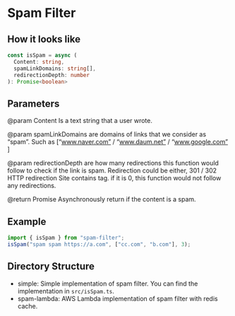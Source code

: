 # Spam Filter

## How it looks like

```ts
const isSpam = async (
  Content: string,
  spamLinkDomains: string[],
  redirectionDepth: number
): Promise<boolean>
```

## Parameters

@param Content
  Is a text string that a user wrote.

@param spamLinkDomains 
  are domains of links that we consider as “spam”.
  Such as [“www.naver.com” / “www.daum.net” / “www.google.com” ]

@param redirectionDepth 
  are how many redirections this function would follow to check if the link is spam.
  Redirection could be either,
  301 / 302 HTTP redirection
  Site contains <a href=”link”></a> tag.
  if it is 0, this function would not follow any redirections.

@return Promise<boolean>
  Asynchronously return if the content is a spam.

## Example

```ts
import { isSpam } from "spam-filter";
isSpam("spam spam https://a.com", ["cc.com", "b.com"], 3);
```

## Directory Structure

* simple: Simple implementation of spam filter. You can find the implementation in `src/isSpam.ts`.
* spam-lambda: AWS Lambda implementation of spam filter with redis cache.
